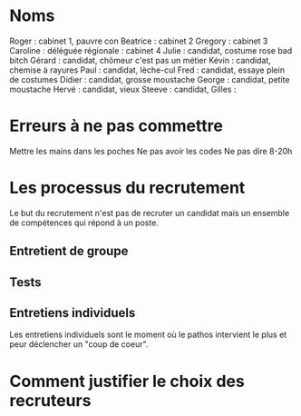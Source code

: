 # Noms
Roger : cabinet 1, pauvre con
Beatrice : cabinet 2
Gregory : cabinet 3
Caroline : déléguée régionale
 : cabinet 4
Julie : candidat, costume rose bad bitch
Gérard : candidat, chômeur c'est pas un métier
Kévin : candidat, chemise à rayures
Paul : candidat, lèche-cul
Fred : candidat, essaye plein de costumes
Didier : candidat, grosse moustache
George : candidat, petite moustache
Hervé : candidat, vieux
Steeve : candidat, 
Gilles : 

# Erreurs à ne pas commettre
Mettre les mains dans les poches
Ne pas avoir les codes
Ne pas dire 8-20h

# Les processus du recrutement
Le but du recrutement n'est pas de recruter un candidat mais un ensemble de compétences qui répond à un poste.
## Entretient de groupe
## Tests
## Entretiens individuels
Les entretiens individuels sont le moment où le pathos intervient le plus et peur déclencher un "coup de coeur".
# Comment justifier le choix des recruteurs